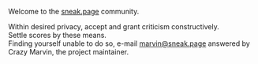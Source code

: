 Welcome to the [sneak.page](https://sneak.page/) community.

Within desired privacy, accept and grant criticism constructively.  
Settle scores by these means.  
Finding yourself unable to do so, e-mail marvin@sneak.page answered by Crazy Marvin, the project maintainer.

